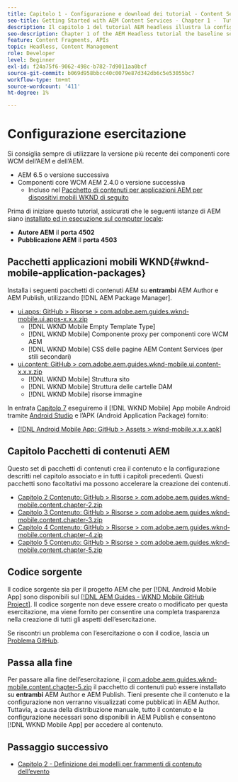 ```yaml
---
title: Capitolo 1 - Configurazione e download dei tutorial - Content Services
seo-title: Getting Started with AEM Content Services - Chapter 1 -  Tutorial Set up
description: Il capitolo 1 del tutorial AEM headless illustra la configurazione di base dell’istanza AEM per il tutorial.
seo-description: Chapter 1 of the AEM Headless tutorial the baseline setup for the AEM instance for the tutorial.
feature: Content Fragments, APIs
topic: Headless, Content Management
role: Developer
level: Beginner
exl-id: f24a75f6-9062-498c-b782-7d9011aa0bcf
source-git-commit: b069d958bbcc40c0079e87d342db6c5e53055bc7
workflow-type: tm+mt
source-wordcount: '411'
ht-degree: 1%

---
```


# Configurazione esercitazione

Si consiglia sempre di utilizzare la versione più recente dei componenti core WCM dell’AEM e dell’AEM.

* AEM 6.5 o versione successiva
* Componenti core WCM AEM 2.4.0 o versione successiva
   * Incluso nel [Pacchetto di contenuti per applicazioni AEM per dispositivi mobili WKND di seguito](#wknd-mobile-application-packages)

Prima di iniziare questo tutorial, assicurati che le seguenti istanze di AEM siano [installato ed in esecuzione sul computer locale](https://helpx.adobe.com/experience-manager/6-5/sites/deploying/using/deploy.html#Default%20Local%20Install):

* **Autore AEM** il **porta 4502**
* **Pubblicazione AEM** il **porta 4503**

## Pacchetti applicazioni mobili WKND{#wknd-mobile-application-packages}

Installa i seguenti pacchetti di contenuti AEM su **entrambi** AEM Author e AEM Publish, utilizzando [!DNL AEM Package Manager].

* [ui.apps: GitHub > Risorse > com.adobe.aem.guides.wknd-mobile.ui.apps-x.x.x.zip](https://github.com/adobe/aem-guides-wknd-mobile/releases/latest)
   * [!DNL WKND Mobile Empty Template Type]
   * [!DNL WKND Mobile] Componente proxy per componenti core WCM AEM
   * [!DNL WKND Mobile] CSS delle pagine AEM Content Services (per stili secondari)
* [ui.content: GitHub > com.adobe.aem.guides.wknd-mobile.ui.content-x.x.x.zip](https://github.com/adobe/aem-guides-wknd-mobile/releases/latest)
   * [!DNL WKND Mobile] Struttura sito
   * [!DNL WKND Mobile] Struttura delle cartelle DAM
   * [!DNL WKND Mobile] risorse immagine

In entrata [Capitolo 7](./chapter-7.md) eseguiremo il [!DNL WKND Mobile] App mobile Android tramite [Android Studio](https://developer.android.com/studio) e l’APK (Android Application Package) fornito:

* [[!DNL Android Mobile App: GitHub > Assets > wknd-mobile.x.x.x.apk]](https://github.com/adobe/aem-guides-wknd-mobile/releases/latest)

## Capitolo Pacchetti di contenuti AEM

Questo set di pacchetti di contenuti crea il contenuto e la configurazione descritti nel capitolo associato e in tutti i capitoli precedenti. Questi pacchetti sono facoltativi ma possono accelerare la creazione dei contenuti.

* [Capitolo 2 Contenuto: GitHub > Risorse > com.adobe.aem.guides.wknd-mobile.content.chapter-2.zip](https://github.com/adobe/aem-guides-wknd-mobile/releases/latest)
* [Capitolo 3 Contenuto: GitHub > Risorse > com.adobe.aem.guides.wknd-mobile.content.chapter-3.zip](https://github.com/adobe/aem-guides-wknd-mobile/releases/latest)
* [Capitolo 4 Contenuto: GitHub > Risorse > com.adobe.aem.guides.wknd-mobile.content.chapter-4.zip](https://github.com/adobe/aem-guides-wknd-mobile/releases/latest)
* [Capitolo 5 Contenuto: GitHub > Risorse > com.adobe.aem.guides.wknd-mobile.content.chapter-5.zip](https://github.com/adobe/aem-guides-wknd-mobile/releases/latest)

## Codice sorgente

Il codice sorgente sia per il progetto AEM che per [!DNL Android Mobile App] sono disponibili sul [[!DNL AEM Guides - WKND Mobile GitHub Project]](https://github.com/adobe/aem-guides-wknd-mobile). Il codice sorgente non deve essere creato o modificato per questa esercitazione, ma viene fornito per consentire una completa trasparenza nella creazione di tutti gli aspetti dell’esercitazione.

Se riscontri un problema con l’esercitazione o con il codice, lascia un [Problema GitHub](https://github.com/adobe/aem-guides-wknd-mobile/issues).

## Passa alla fine

Per passare alla fine dell’esercitazione, il [com.adobe.aem.guides.wknd-mobile.content.chapter-5.zip](https://github.com/adobe/aem-guides-wknd-mobile/releases/latest) il pacchetto di contenuti può essere installato su **entrambi** AEM Author e AEM Publish. Tieni presente che il contenuto e la configurazione non verranno visualizzati come pubblicati in AEM Author. Tuttavia, a causa della distribuzione manuale, tutto il contenuto e la configurazione necessari sono disponibili in AEM Publish e consentono [!DNL WKND Mobile App] per accedere al contenuto.


## Passaggio successivo

* [Capitolo 2 - Definizione dei modelli per frammenti di contenuto dell’evento](./chapter-2.md)

